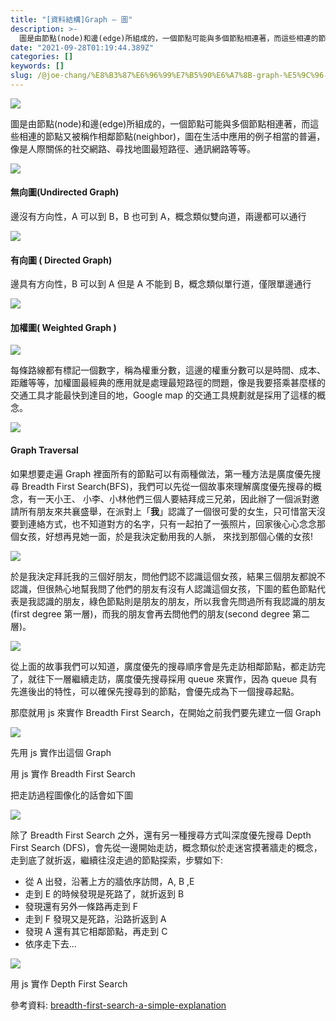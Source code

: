 ```yaml
---
title: "[資料結構]Graph — 圖"
description: >-
  圖是由節點(node)和邊(edge)所組成的，一個節點可能與多個節點相連著，而這些相連的節點又被稱作相鄰節點(neighbor)，圖在生活中應用的例子相當的普遍，像是人際關係的社交網路、尋找地圖最短路徑、通訊網路等等。
date: "2021-09-28T01:19:44.389Z"
categories: []
keywords: []
slug: /@joe-chang/%E8%B3%87%E6%96%99%E7%B5%90%E6%A7%8B-graph-%E5%9C%96-31d1ef2c6f01
---
```


![](/img/1__kOmvdZJ35agKUYoWtsoq6A.jpeg)

圖是由節點(node)和邊(edge)所組成的，一個節點可能與多個節點相連著，而這些相連的節點又被稱作相鄰節點(neighbor)，圖在生活中應用的例子相當的普遍，像是人際關係的社交網路、尋找地圖最短路徑、通訊網路等等。

![](/img/1__JvRjPbj1SI76AxfQYEuY6Q.png)

#### 無向圖(Undirected Graph)

邊沒有方向性，A 可以到 B，B 也可到 A，概念類似雙向道，兩邊都可以通行

![](/img/1__RKYSeKEHhFnMWOWJqN__aFA.png)

#### 有向圖 ( Directed Graph)

邊具有方向性，B 可以到 A 但是 A 不能到 B，概念類似單行道，僅限單邊通行

![](/img/1__8izhklv3EGcozJbbr8fucw.png)

#### 加權圖( Weighted Graph )

![](/img/1____xl6nTRpC8uPk8dcT0yC1A.png)

每條路線都有標記一個數字，稱為權重分數，這邊的權重分數可以是時間、成本、距離等等，加權圖最經典的應用就是處理最短路徑的問題，像是我要搭乘甚麼樣的交通工具才能最快到達目的地，Google map 的交通工具規劃就是採用了這樣的概念。

![](/img/1__AyF7CwOJs2vHr9SgFrpv__A.png)

#### Graph Traversal

如果想要走遍 Graph 裡面所有的節點可以有兩種做法，第一種方法是廣度優先搜尋 Breadth First Search(BFS)，我們可以先從一個故事來理解廣度優先搜尋的概念，有一天小王、 小李、小林他們三個人要結拜成三兄弟，因此辦了一個派對邀請所有朋友來共襄盛舉，在派對上「**我**」認識了一個很可愛的女生，只可惜當天沒要到連絡方式，也不知道對方的名字，只有一起拍了一張照片，回家後心心念念那個女孩，好想再見她一面，於是我決定動用我的人脈， 來找到那個心儀的女孩!

![](/img/1__Mvn__ThtIQs4BMJp3j7hHYQ.png)

於是我決定拜託我的三個好朋友，問他們認不認識這個女孩，結果三個朋友都說不認識，但很熱心地幫我問了他們的朋友有沒有人認識這個女孩，下圖的藍色節點代表是我認識的朋友，綠色節點則是朋友的朋友，所以我會先問過所有我認識的朋友(first degree 第一層)，而我的朋友會再去問他們的朋友(second degree 第二層)。

![](/img/1__KX1dbDjx36ltETtj4nezvQ.png)

從上面的故事我們可以知道，廣度優先的搜尋順序會是先走訪相鄰節點，都走訪完了，就往下一層繼續走訪，廣度優先搜尋採用 queue 來實作，因為 queue 具有先進後出的特性，可以確保先搜尋到的節點，會優先成為下一個搜尋起點。

那麼就用 js 來實作 Breadth First Search，在開始之前我們要先建立一個 Graph

![](/img/1__5ZjbFRRFmBeJCZrXkxNSyA.png)

先用 js 實作出這個 Graph

用 js 實作 Breadth First Search

把走訪過程圖像化的話會如下圖

![](/img/1__CDpI4AI4BTBIraX3hoPfhg.png)

除了 Breadth First Search 之外，還有另一種搜尋方式叫深度優先搜尋 Depth First Search (DFS)，會先從一邊開始走訪，概念類似於走迷宮摸著牆走的概念，走到底了就折返，繼續往沒走過的節點探索，步驟如下:

- 從 A 出發，沿著上方的牆依序訪問，A, B ,E
- 走到 E 的時候發現是死路了，就折返到 B
- 發現還有另外一條路再走到 F
- 走到 F 發現又是死路，沿路折返到 A
- 發現 A 還有其它相鄰節點，再走到 C
- 依序走下去…

![](/img/1__XYeLDcbbFJ5fxHjr5IweEA.png)

用 js 實作 Depth First Search

參考資料: [breadth-first-search-a-simple-explanation](https://medium.com/geekculture/breadth-first-search-a-simple-explanation-d7c323960d35)
